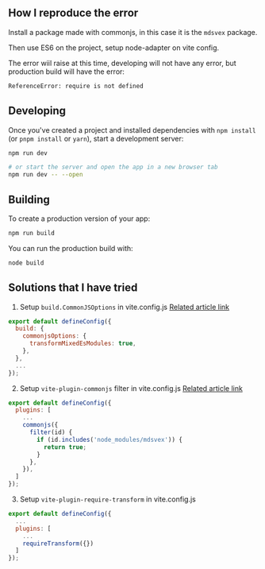 ## How I reproduce the error
Install a package made with commonjs, in this case it is the `mdsvex` package.

Then use ES6 on the project, setup node-adapter on vite config.

The error wiil raise at this time, developing will not have any error, but production build will have the error:
```bash
ReferenceError: require is not defined
```

## Developing

Once you've created a project and installed dependencies with `npm install` (or `pnpm install` or `yarn`), start a development server:

```bash
npm run dev

# or start the server and open the app in a new browser tab
npm run dev -- --open
```

## Building

To create a production version of your app:

```bash
npm run build
```

You can run the production build with:
```bash
node build
```

## Solutions that I have tried
1. Setup `build.CommonJSOptions` in vite.config.js
[Related article link](https://blog.csdn.net/weixin_41645458/article/details/126952304)
```js
export default defineConfig({
  build: {
    commonjsOptions: {
      transformMixedEsModules: true,
    },
  },
  ...
});
```

2. Setup `vite-plugin-commonjs` filter in vite.config.js
[Related article link](https://stackoverflow.com/questions/76702410/uncaught-referenceerror-require-is-not-defined-in-vitejs)
```js
export default defineConfig({
  plugins: [
    ...
    commonjs({
      filter(id) {
        if (id.includes('node_modules/mdsvex')) {
          return true;
        }
      },
    }),
  ]
});

```

3. Setup `vite-plugin-require-transform` in vite.config.js

```js
export default defineConfig({
  ...
  plugins: [
    ...
    requireTransform({})
  ]
});

```